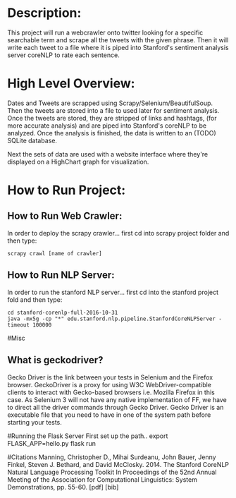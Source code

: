 # Description:
This project will run a webcrawler onto twitter looking for a specific searchable term and 
scrape all the tweets with the given phrase. Then it will write each tweet to a file where
it is piped into Stanford's sentiment analysis server coreNLP to rate each sentence.

# High Level Overview:
Dates and Tweets are scrapped using Scrapy/Selenium/BeautifulSoup. Then the tweets are stored into a file to used later for sentiment analysis.
Once the tweets are stored, they are stripped of links and hashtags, (for more accurate analysis) and are piped into Stanford's coreNLP to be 
analyzed. Once the analysis is finished, the data is written to an (TODO) SQLite database.

Next the sets of data are used with a website interface where they're displayed on a HighChart graph for visualization.

# How to Run Project:
## How to Run Web Crawler:
In order to deploy the scrapy crawler... first cd into scrapy project
folder and then type:
    
    scrapy crawl [name of crawler]


## How to Run NLP Server:
In order to run the stanford NLP server... first cd into the stanford
project fold and then type:
    
    cd stanford-corenlp-full-2016-10-31
    java -mx5g -cp "*" edu.stanford.nlp.pipeline.StanfordCoreNLPServer -timeout 100000

#Misc
## What is geckodriver?
Gecko Driver is the link between your tests in Selenium and the Firefox browser. GeckoDriver is a proxy for using W3C WebDriver-compatible clients to interact with Gecko-based browsers i.e. Mozilla Firefox in this case. As Selenium 3 will not have any native implementation of FF, we have to direct all the driver commands through Gecko Driver. Gecko Driver is an executable file that you need to have in one of the system path before starting your tests.

#Running the Flask Server
First set up the path..
    export FLASK_APP=hello.py
    flask run

#Citations
Manning, Christopher D., Mihai Surdeanu, John Bauer, Jenny Finkel, Steven J. Bethard, and David McClosky. 2014. The Stanford
CoreNLP Natural Language Processing Toolkit In Proceedings of the 52nd Annual Meeting of the Association for Computational
Linguistics: System Demonstrations, pp. 55-60. [pdf] [bib]
